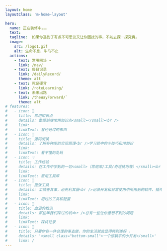 ```yaml
---
layout: home
layoutClass: 'm-home-layout'

hero:
  name: 正在装修中。。。
  text: 
  tagline:  如果你遇到了有点不可思议又让你困扰的事，不妨去探一探究竟。
  image:
    src: /logo1.gif
    alt: 生命不息，牛马不止
  actions:
    - text: 常用网址 →
      link: /nav/
    - text: 每日记录
      link: /dailyRecord/
      theme: alt
    - text: 死记硬背
      link: /roteLearning/
    - text: 未来出路
      link: /theWayForward/`
      theme: alt
# features:
#   - icon: 📖
#     title: 常用知识点
#     details: 整理前端常用知识点<small></small><br />
#     link: 
#     linkText: 曾经记过的东西
#   - icon: 📘
#     title: 源码阅读
#     details: 了解各种库的实现原理<br />学习其中的小技巧和冷知识
#     link: 
#     linkText: 看不懂的乱码
#   - icon: 💡
#     title: 工作经验
#     details: 在工作中学到的一切<small>（常用库/工具/奇淫技巧等）</small><br />配合 CV 大法来更好的摸鱼
#     link: 
#     linkText: 常用工具库
#   - icon: 🧰
#     title: 提效工具
#     details: 工欲善其事，必先利其器<br />记录开发和日常使用中所用到的软件、插件、扩展等
#     link: 
#     linkText: 用过的工具和配置
#   - icon: 🐞
#     title: 血泪的教训
#     details: 那些年我们踩过的坑<br />总有一些让你意想不到的问题
#     link: 
#     linkText: 踩坑记录
#   - icon: 💯
#     title: 只要你有一件合理的事去做，你的生活就会显得特别美好 。
#     details: '<small class="bottom-small">一个想躺平的小开发</small>'
#     link: /
---
```


<style>
/*爱的魔力转圈圈*/
.m-home-layout .image-src:hover {
  transform: translate(-50%, -50%) rotate(666turn);
  transition: transform 59s 1s cubic-bezier(0.3, 0, 0.8, 1);
}

.m-home-layout .details small {
  opacity: 0.8;
}

.m-home-layout .bottom-small {
  display: block;
  margin-top: 2em;
  text-align: right;
}
</style>
